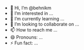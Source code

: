 - 👋 Hi, I’m @behnikm
- 👀 I’m interested in ...
- 🌱 I’m currently learning ...
- 💞️ I’m looking to collaborate on ...
- 📫 How to reach me ...
- 😄 Pronouns: ...
- ⚡ Fun fact: ...

<!---
behnikm/behnikm is a ✨ special ✨ repository because its `README.md` (this file) appears on your GitHub profile.
You can click the Preview link to take a look at your changes.
--->
